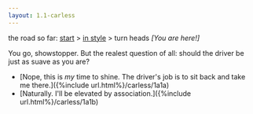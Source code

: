```yaml
---
layout: 1.1-carless
---
```

<nav class="wrap">the road so far: <a href="{%include url.html%}/carless/go">start</a> > <a href="{%include url.html%}/carless/1a">in style</a> > turn heads <i>[You are here!]</i></nav><a id="text"></a>

You go, showstopper. But the realest question of all: should the driver be just as suave as you are?


- [Nope, this is *my* time to shine. The driver's job is to sit back and take me there.]({%include url.html%}/carless/1a1a)
- [Naturally. I'll be elevated by association.]({%include url.html%}/carless/1a1b)